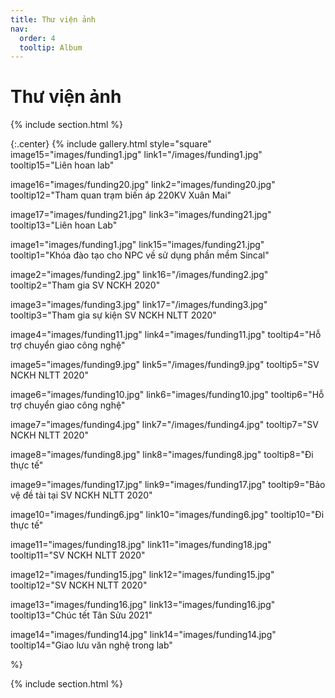 ```yaml
---
title: Thư viện ảnh
nav:
  order: 4
  tooltip: Album
---
```


# <i class="fas fa-feather-alt"></i>Thư viện ảnh

{% include section.html %}

{:.center}
{% include gallery.html style="square"
image15="images/funding1.jpg" link1="/images/funding1.jpg" tooltip15="Liên hoan lab"

image16="images/funding20.jpg" link2="images/funding20.jpg" tooltip12="Tham quan trạm biến áp 220KV Xuân Mai"

image17="images/funding21.jpg" link3="images/funding21.jpg" tooltip13="Liên hoan Lab"

image1="images/funding1.jpg" link15="images/funding21.jpg" tooltip1="Khóa đào tạo cho NPC về sử dụng phần mềm Sincal"

image2="images/funding2.jpg" link16="/images/funding2.jpg" tooltip2="Tham gia SV NCKH 2020"

image3="images/funding3.jpg" link17="/images/funding3.jpg" tooltip3="Tham gia sự kiện SV NCKH NLTT 2020"

image4="images/funding11.jpg" link4="images/funding11.jpg" tooltip4="Hỗ trợ chuyển giao công nghệ"

image5="images/funding9.jpg" link5="/images/funding9.jpg" tooltip5="SV NCKH NLTT 2020"

image6="images/funding10.jpg" link6="images/funding10.jpg" tooltip6="Hỗ trợ chuyển giao công nghệ"

image7="images/funding4.jpg" link7="/images/funding4.jpg" tooltip7="SV NCKH NLTT 2020"

image8="images/funding8.jpg" link8="images/funding8.jpg" tooltip8="Đi thực tế"

image9="images/funding17.jpg" link9="images/funding17.jpg" tooltip9="Bảo vệ đề tài tại SV NCKH NLTT 2020"

image10="images/funding6.jpg" link10="images/funding6.jpg" tooltip10="Đi thực tế"

image11="images/funding18.jpg" link11="images/funding18.jpg" tooltip11="SV NCKH NLTT 2020"

image12="images/funding15.jpg" link12="images/funding15.jpg" tooltip12="SV NCKH NLTT 2020"

image13="images/funding16.jpg" link13="images/funding16.jpg" tooltip13="Chúc tết Tân Sửu 2021"

image14="images/funding14.jpg" link14="images/funding14.jpg" tooltip14="Giao lưu văn nghệ trong lab"


 %}

{% include section.html %}
